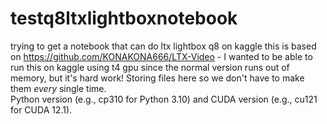 # testq8ltxlightboxnotebook
trying to get a notebook that can do ltx lightbox q8 on kaggle
this is based on https://github.com/KONAKONA666/LTX-Video - I wanted to be able to run this on kaggle using t4 gpu since the normal version runs out of memory, but it's hard work!  Storing files here so we don't have to make them *every* single time.  
Python version (e.g., cp310 for Python 3.10) and CUDA version (e.g., cu121 for CUDA 12.1).
